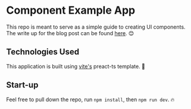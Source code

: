 # Component Example App 
This repo is meant to serve as a simple guide to creating UI components. The write up for the blog post can be found [here](https://wwww.jordanbooker.com/blog/when-to-build-reusable-components). 😊

## Technologies Used 
This application is built using [vite's](https://wwww.vitejs.dev) preact-ts template. 🚀

## Start-up 
Feel free to pull down the repo, run ```npm install```, then ```npm run dev```. 🔥
